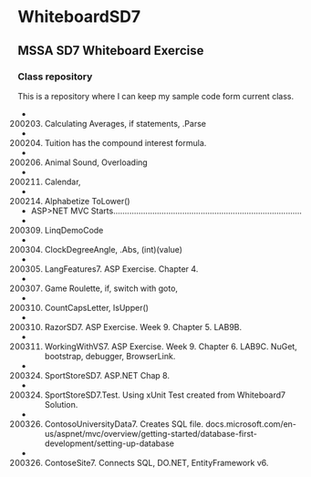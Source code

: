 # WhiteboardSD7
## MSSA SD7 Whiteboard Exercise
### Class repository

This is a repository where I can keep my sample code form current class.

- 200203. Calculating Averages, if statements, .Parse
- 200204. Tuition has the compound interest formula.
- 200206. Animal Sound, Overloading
- 200211. Calendar, 
- 200214. Alphabetize ToLower()
- ASP>NET MVC Starts..................................................................................
- 200309. LinqDemoCode
- 200304. ClockDegreeAngle, .Abs, (int)(value)
- 200305. LangFeatures7. ASP Exercise. Chapter 4.
- 200307. Game Roulette, if, switch with goto, 
- 200310. CountCapsLetter, IsUpper()
- 200310. RazorSD7. ASP Exercise. Week 9. Chapter 5. LAB9B.
- 200311. WorkingWithVS7. ASP Exercise. Week 9. Chapter 6. LAB9C. NuGet, bootstrap, debugger, BrowserLink.
- 200324. SportStoreSD7.  ASP.NET Chap 8. 
- 200324. SportStoreSD7.Test. Using xUnit Test created from Whiteboard7 Solution.
 - 200326. ContosoUniversityData7. Creates SQL file. docs.microsoft.com/en-us/aspnet/mvc/overview/getting-started/database-first-development/setting-up-database
- 200326. ContoseSite7. Connects SQL, DO.NET, EntityFramework v6.
